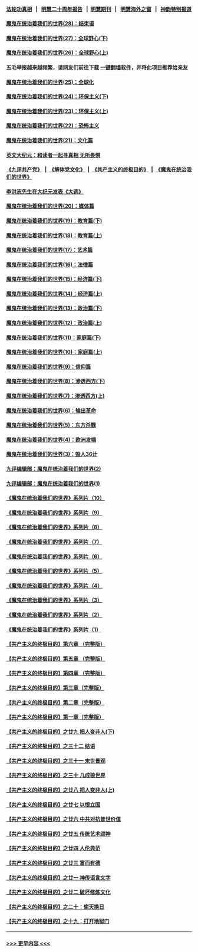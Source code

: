#### [法轮功真相](https://github.com/gfw-breaker/truth/blob/master/README.md?t=0) &nbsp;&nbsp;|&nbsp;&nbsp; [明慧二十周年报告](https://github.com/gfw-breaker/mh-reports/blob/master/README.md?t=0) &nbsp;&nbsp;|&nbsp;&nbsp;[明慧期刊](https://github.com/gfw-breaker/mh-qikan) &nbsp;&nbsp;|&nbsp;&nbsp; [明慧海外之窗](https://github.com/gfw-breaker/mh-news/blob/master/README.md?t=0) &nbsp;&nbsp;|&nbsp;&nbsp; [神韵特别报道](https://github.com/gfw-breaker/mh-news/blob/master/shenyun.md?t=0)
#### [魔鬼在统治着我们的世界(28)：结束语](../pages/nsc422/n10936246.md?t=06140052) 
#### [魔鬼在统治着我们的世界(27)：全球野心(下)](../pages/nsc422/n10928319.md?t=06140052) 
#### [魔鬼在统治着我们的世界(26)：全球野心(上)](../pages/nsc422/n10900318.md?t=06140052) 
#### 五毛举报越来越频繁，请网友们前往下载 [一键翻墙软件](https://github.com/gfw-breaker/ssr-accounts)，并将此项目推荐给亲友
#### [魔鬼在统治着我们的世界(25)：全球化](../pages/nsc422/n10788205.md?t=06140052) 
#### [魔鬼在统治着我们的世界(24)：环保主义(下)](../pages/nsc422/n10695307.md?t=06140052) 
#### [魔鬼在统治着我们的世界(23)：环保主义(上)](../pages/nsc422/n10688613.md?t=06140052) 
#### [魔鬼在统治着我们的世界(22)：恐怖主义](../pages/nsc422/n10614727.md?t=06140052) 
#### [魔鬼在统治着我们的世界(21)：文化篇](../pages/nsc422/n10597706.md?t=06140052) 
#### [英文大纪元：和读者一起寻真相 无所畏惧](../pages/nsc422/n12542027.md?t=06140052) 
#### [《九评共产党》](https://github.com/begood0513/9ping.md/blob/master/README.md) &nbsp;|&nbsp; [《解体党文化》](../../../../jtdwh.md/blob/master/README.md)  &nbsp;|&nbsp; [《共产主义的终极目的》](../../../../gczydzjmd.md/blob/master/README.md) &nbsp;|&nbsp; [《魔鬼在统治我们的世界》](../../../../mgztzwmdsj.md/blob/master/README.md) 
#### [李洪志先生在大纪元发表《大选》](../pages/nsc422/n12534746.md?t=06140052) 
#### [魔鬼在统治着我们的世界(20)：媒体篇](../pages/nsc422/n10586579.md?t=06140052) 
#### [魔鬼在统治着我们的世界(19)：教育篇(下)](../pages/nsc422/n10564808.md?t=06140052) 
#### [魔鬼在统治着我们的世界(18)：教育篇(上)](../pages/nsc422/n10526970.md?t=06140052) 
#### [魔鬼在统治着我们的世界(17)：艺术篇](../pages/nsc422/n10499093.md?t=06140052) 
#### [魔鬼在统治着我们的世界(16)：法律篇](../pages/nsc422/n10485969.md?t=06140052) 
#### [魔鬼在统治着我们的世界(15)：经济篇(下)](../pages/nsc422/n10469975.md?t=06140052) 
#### [魔鬼在统治着我们的世界(14)：经济篇(上)](../pages/nsc422/n10457370.md?t=06140052) 
#### [魔鬼在统治着我们的世界(13)：政治篇(下)](../pages/nsc422/n10448270.md?t=06140052) 
#### [魔鬼在统治着我们的世界(12)：政治篇(上)](../pages/nsc422/n10444576.md?t=06140052) 
#### [魔鬼在统治着我们的世界(11)：家庭篇(下)](../pages/nsc422/n10440961.md?t=06140052) 
#### [魔鬼在统治着我们的世界(10)：家庭篇(上)](../pages/nsc422/n10435448.md?t=06140052) 
#### [魔鬼在统治着我们的世界(9)：信仰篇](../pages/nsc422/n10432159.md?t=06140052) 
#### [魔鬼在统治着我们的世界(8)：渗透西方(下)](../pages/nsc422/n10429603.md?t=06140052) 
#### [魔鬼在统治着我们的世界(7)：渗透西方(上)](../pages/nsc422/n10426013.md?t=06140052) 
#### [魔鬼在统治着我们的世界(6)：输出革命](../pages/nsc422/n10421536.md?t=06140052) 
#### [魔鬼在统治着我们的世界(5)：东方杀戮](../pages/nsc422/n10417707.md?t=06140052) 
#### [魔鬼在统治着我们的世界(4)：欧洲发端](../pages/nsc422/n10414890.md?t=06140052) 
#### [魔鬼在统治着我们的世界(3)：毁人36计](../pages/nsc422/n10411583.md?t=06140052) 
#### [九评编辑部：魔鬼在统治着我们的世界(2)](../pages/nsc422/n10410036.md?t=06140052) 
#### [九评编辑部：魔鬼在统治着我们的世界(1)](../pages/nsc422/n10406825.md?t=06140052) 
#### [《魔鬼在统治着我们的世界》系列片（10）](../pages/nsc422/n12292670.md?t=06140052) 
#### [《魔鬼在统治着我们的世界》系列片（9）](../pages/nsc422/n12290859.md?t=06140052) 
#### [《魔鬼在统治着我们的世界》系列片（8）](../pages/nsc422/n12287445.md?t=06140052) 
#### [《魔鬼在统治着我们的世界》系列片（7）](../pages/nsc422/n12283425.md?t=06140052) 
#### [《魔鬼在统治着我们的世界》系列片（6）](../pages/nsc422/n12282314.md?t=06140052) 
#### [《魔鬼在统治着我们的世界》系列片（5）](../pages/nsc422/n12281419.md?t=06140052) 
#### [《魔鬼在统治着我们的世界》系列片（4）](../pages/nsc422/n12274024.md?t=06140052) 
#### [《魔鬼在统治着我们的世界》系列片（3）](../pages/nsc422/n12271322.md?t=06140052) 
#### [《魔鬼在统治着我们的世界》系列片（2）](../pages/nsc422/n12269049.md?t=06140052) 
#### [《魔鬼在统治着我们的世界》系列片（1）](../pages/nsc422/n12267575.md?t=06140052) 
#### [【共产主义的终极目的】第六章 （完整版）](../pages/nsc422/n11428913.md?t=06140052) 
#### [【共产主义的终极目的】第五章 （完整版）](../pages/nsc422/n11428912.md?t=06140052) 
#### [【共产主义的终极目的】第四章 （完整版）](../pages/nsc422/n11428907.md?t=06140052) 
#### [【共产主义的终极目的】第三章（完整版）](../pages/nsc422/n11428848.md?t=06140052) 
#### [【共产主义的终极目的】第二章（完整版）](../pages/nsc422/n11428831.md?t=06140052) 
#### [【共产主义的终极目的】第一章（完整版）](../pages/nsc422/n11417651.md?t=06140052) 
#### [【共产主义的终极目的】之廿九 把人变非人(下)](../pages/nsc422/n11344140.md?t=06140052) 
#### [【共产主义的终极目的】之三十二 结语](../pages/nsc422/n11360535.md?t=06140052) 
#### [【共产主义的终极目的】之三十一 末世景观](../pages/nsc422/n11351129.md?t=06140052) 
#### [【共产主义的终极目的】之三十 几成狼世界](../pages/nsc422/n11348280.md?t=06140052) 
#### [【共产主义的终极目的】之廿八 把人变非人(上)](../pages/nsc422/n11340492.md?t=06140052) 
#### [【共产主义的终极目的】之廿七 以恨立国](../pages/nsc422/n11336944.md?t=06140052) 
#### [【共产主义的终极目的】之廿六 中共对抗普世价值](../pages/nsc422/n11324785.md?t=06140052) 
#### [【共产主义的终极目的】之廿五 传统艺术颂神](../pages/nsc422/n11296396.md?t=06140052) 
#### [【共产主义的终极目的】之廿四 人伦典范](../pages/nsc422/n11296397.md?t=06140052) 
#### [【共产主义的终极目的】之廿三 富而有德](../pages/nsc422/n11283598.md?t=06140052) 
#### [【共产主义的终极目的】之廿一 神传语言文字](../pages/nsc422/n11263265.md?t=06140052) 
#### [【共产主义的终极目的】之廿二 破坏修炼文化](../pages/nsc422/n11245728.md?t=06140052) 
#### [【共产主义的终极目的】之二十：偷天换日](../pages/nsc422/n11238846.md?t=06140052) 
#### [【共产主义的终极目的】之十九：打开地狱门](../pages/nsc422/n11206376.md?t=06140052) 

----
#### [ >>> 更早内容 <<< ](../indexes/nsc422-earlier.md)
